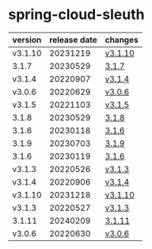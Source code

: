 # spring-cloud-sleuth	


|version|release date|changes|
|---|---|---|
|v3.1.10|20231219|[v3.1.10](./v3.1.10-20231219.md)|
|3.1.7|20230529|[3.1.7](./3.1.7-20230529.md)|
|v3.1.4|20220907|[v3.1.4](./v3.1.4-20220907.md)|
|v3.0.6|20220629|[v3.0.6](./v3.0.6-20220629.md)|
|v3.1.5|20221103|[v3.1.5](./v3.1.5-20221103.md)|
|3.1.8|20230529|[3.1.8](./3.1.8-20230529.md)|
|3.1.6|20230118|[3.1.6](./3.1.6-20230118.md)|
|3.1.9|20230703|[3.1.9](./3.1.9-20230703.md)|
|3.1.6|20230119|[3.1.6](./3.1.6-20230119.md)|
|v3.1.3|20220526|[v3.1.3](./v3.1.3-20220526.md)|
|v3.1.4|20220906|[v3.1.4](./v3.1.4-20220906.md)|
|v3.1.10|20231218|[v3.1.10](./v3.1.10-20231218.md)|
|v3.1.3|20220527|[v3.1.3](./v3.1.3-20220527.md)|
|3.1.11|20240209|[3.1.11](./3.1.11-20240209.md)|
|v3.0.6|20220630|[v3.0.6](./v3.0.6-20220630.md)|
